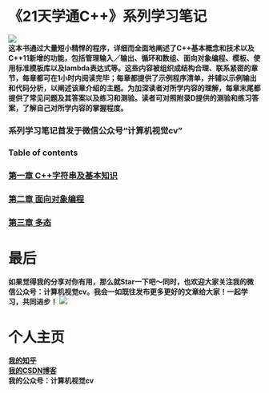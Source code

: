 # 《21天学通C++》系列学习笔记
![](https://github.com/xwr96/21-Day-grasped-Cpp/blob/master/assets/1.jpg)\
**这本书通过大量短小精悍的程序，详细而全面地阐述了C++基本概念和技术以及C++11新增的功能，包括管理输入／输出、循环和数组、面向对象编程、模板、使用标准模板库以及lambda表达式等。这些内容被组织成结构合理、联系紧密的章节，每章都可在1小时内阅读完毕；每章都提供了示例程序清单，并辅以示例输出和代码分析，以阐述该章介绍的主题。为加深读者对所学内容的理解，每章末尾都提供了常见问题及其答案以及练习和测验。读者可对照附录D提供的测验和练习答案，了解自己对所学内容的掌握程度。**
### 系列学习笔记首发于微信公众号“计算机视觉cv”
### Table of contents
### [第一章 C++字符串及基本知识](https://github.com/xwr96/21-Day-grasped-Cpp/tree/master/ch01)
### [第二章 面向对象编程](https://github.com/xwr96/21-Day-grasped-Cpp/tree/master/ch02)
### [第三章 多态](https://github.com/xwr96/21-Day-grasped-Cpp/tree/master/ch03)
# 最后
**如果觉得我的分享对你有用，那么就Star一下吧～同时，也欢迎大家关注我的微信公众号：计算机视觉cv。我会一如既往发布更多更好的文章给大家！一起学习，共同进步！**
![](https://github.com/xwr96/21-Day-grasped-Cpp/blob/master/assets/%E6%9C%80%E7%BB%88%E5%85%AC%E4%BC%97%E5%8F%B7%E4%BA%8C%E7%BB%B4%E7%A0%81.png)

# 个人主页
**[我的知乎](https://www.zhihu.com/people/mo-ming-qi-miao-50-24/activities)**\
**[我的CSDN博客](https://blog.csdn.net/xiewenrui1996)**\
**我的公众号：计算机视觉cv**
